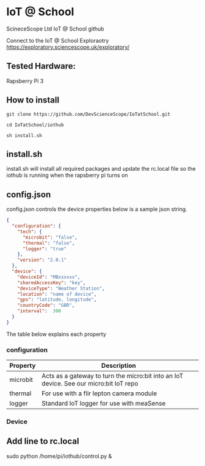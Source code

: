# IoT @ School
ScineceScope Ltd IoT @ School github

Connect to the IoT @ School Exploraotry https://exploratory.sciencescope.uk/exploratory/ 

## Tested Hardware: 
Rapsberry Pi 3

## How to install
```
git clone https://github.com/DevScienceScope/IoTatSchool.git

cd IoTatSchool/iothub

sh install.sh
```

## install.sh
install.sh will install all required packages and update the rc.local file so the iothub is running when the rapsberry pi turns on

## config.json
config.json controls the device properties below is a sample json string.
```json
{
  "configuration": {
    "tech": {
      "microbit": "false",
      "thermal": "false",
      "logger": "true"
    },
    "version": "2.0.1"
  },
  "device": {
    "deviceId": "MBxxxxxx",
    "sharedAccessKey": "key",
    "deviceType": "Weather Station",
    "location": "name of device",
    "gps": "latitude, longitude",
    "countryCode": "GBR",
    "interval":  300
  }
}
```
The table below explains each property
### configuration
| Property  | Description |
| ------------- | ------------- |
| microbit  | Acts as a gateway to turn the micro:bit into an IoT device. See our micro:bit IoT repo  |
| thermal  | For use with a flir lepton camera module  |
| logger  | Standard IoT logger for use with meaSense  |

### Device


## Add line to rc.local
sudo python /home/pi/iothub/control.py &
